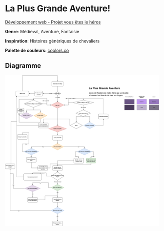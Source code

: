 # La Plus Grande Aventure!

[Développement web - Projet vous êtes le héros](https://smnarnold.com/projets/vous-etes-le-heros)

**Genre**: Médieval, Aventure, Fantaisie

**Inspiration**: Histoires génériques de chevaliers

**Palette de couleurs**: [coolors.co](https://coolors.co/493b5b-695483-bf87f0-bcafcc-7a7285)

## Diagramme
![diagramme](assets/images/grande_aventure.drawio.png)
